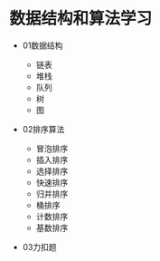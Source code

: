 # 数据结构和算法学习
- 01数据结构
    - 链表
    - 堆栈
    - 队列
    - 树
    - 图
- 02排序算法
    - 冒泡排序
    - 插入排序
    - 选择排序
    - 快速排序
    - 归并排序
    - 桶排序
    - 计数排序
    - 基数排序

- 03力扣题